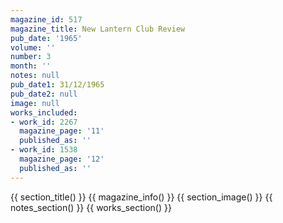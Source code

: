 ```yaml
---
magazine_id: 517
magazine_title: New Lantern Club Review
pub_date: '1965'
volume: ''
number: 3
month: ''
notes: null
pub_date1: 31/12/1965
pub_date2: null
image: null
works_included:
- work_id: 2267
  magazine_page: '11'
  published_as: ''
- work_id: 1538
  magazine_page: '12'
  published_as: ''
---
```


{{ section_title() }}
{{ magazine_info() }}
{{ section_image() }}
{{ notes_section() }}
{{ works_section() }}
